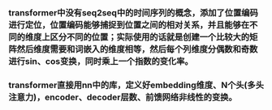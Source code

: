 ### transformer中没有seq2seq中的时间序列的概念，添加了位置编码进行定位，位置编码能够捕捉到位置之间的相对关系，并且能够在不同的维度上区分不同的位置；实际使用的话就是创建一个比较大的矩阵然后维度需要和词嵌入的维度相等，然后每个列维度分偶数和奇数进行sin、cos变换，同时乘上一个指数的变化率。
### transformer直接用nn中的库，定义好embedding维度、N个头(多头注意力)，encoder、decoder层数、前馈网络非线性的变换。
  
